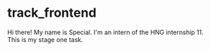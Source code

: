 # track_frontend
Hi there!
My name is Special.
I'm an intern of the HNG internship 11.  
This is my stage one task.